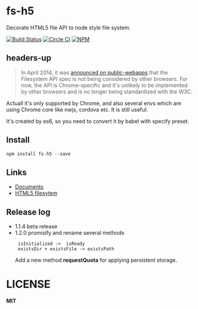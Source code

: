 # fs-h5
Decorate HTML5 file API to node style file system. 

[![Build Status](https://travis-ci.org/wangpin34/fs-h5.svg)](https://travis-ci.org/wangpin34/fs-h5)
[![Circle CI](https://circleci.com/gh/driftyco/fs-h5.svg?style=svg)](https://circleci.com/gh/driftyco/fs-h5)
[![NPM](https://nodei.co/npm/fs-h5.png?stars&downloads)](https://nodei.co/npm/fs-h5/)

## headers-up
>In April 2014, it was [announced on public-webapps](http://lists.w3.org/Archives/Public/public-webapps/2014AprJun/0010.html) that the Filesystem API spec is not being considered by other browsers. For now, the API is Chrome-specific and it's unlikely to be implemented by other browsers and is no longer being standardized with the W3C.

Actuall it's only supported by Chrome, and also several envs which are using Chrome core like nwjs, cordova etc. It is still useful.

It's created by es6, so you need to convert it by babel with specify preset.

## Install

```javascript
npm install fs-h5 --save
```

## Links

* [Documents](https://github.com/wangpin34/fs-h5/wiki)
* [HTML5 filesytem](http://www.html5rocks.com/en/tutorials/file/filesystem/)

## Release log
* 1.1.4 beta release
* 1.2.0 promisify and rename several methods
  ```
   isInitialized ->  isReady
   existsDir + existsFile -> existsPath
  ```
  Add a new method **requestQuota** for applying persistent storage.

# LICENSE
**MIT**
